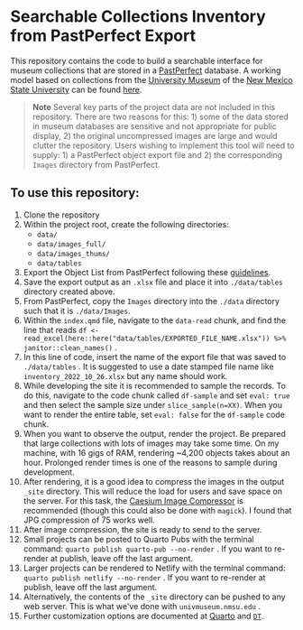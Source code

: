 # Searchable Collections Inventory from PastPerfect Export

This repository contains the code to build a searchable interface for museum collections that are stored in a [PastPerfect](https://museumsoftware.com/) database. A working model based on collections from the [University Museum](https://univmuseum.nmsu.edu/) of the [New Mexico State University](https://nmsu.edu/) can be found [here](https://univmuseum.nmsu.edu/pages/collections/inventory/).

> **Note** Several key parts of the project data are not included in this repository. There are two reasons for this: 1) some of the data stored in museum databases are sensitive and not appropriate for public display, 2) the original uncompressed images are large and would clutter the repository. Users wishing to implement this tool will need to supply: 1) a PastPerfect object export file and 2) the corresponding `Images` directory from PastPerfect.

## To use this repository:

1.  Clone the repository
2.  Within the project root, create the following directories:
    -   `data/`
    -   `data/images_full/`
    -   `data/images_thums/`
    -   `data/tables`
3.  Export the Object List from PastPerfect following these [guidelines](https://pastperfect.zendesk.com/hc/en-us/articles/360023357934-How-do-I-export-data-from-PastPerfect-).
4.  Save the export output as an `.xlsx` file and place it into `./data/tables` directory created above.
5.  From PastPerfect, copy the `Images` directory into the `./data` directory such that it is `./data/Images`.
6.  Within the `index.qmd` file, navigate to the `data-read` chunk, and find the line that reads `df <- read_excel(here::here("data/tables/EXPORTED_FILE_NAME.xlsx")) %>% janitor::clean_names()` .
7.  In this line of code, insert the name of the export file that was saved to `./data/tables` . It is suggested to use a date stamped file name like `inventory_2022_10_26.xlsx` but any name should work.
8.  While developing the site it is recommended to sample the records. To do this, navigate to the code chunk called `df-sample` and set `eval: true` and then select the sample size under `slice_sample(n=XX)`. When you want to render the entire table, set `eval: false` for the `df-sample` code chunk.
9.  When you want to observe the output, render the project. Be prepared that large collections with lots of images may take some time. On my machine, with 16 gigs of RAM, rendering \~4,200 objects takes about an hour. Prolonged render times is one of the reasons to sample during development.
10. After rendering, it is a good idea to compress the images in the output `_site` directory. This will reduce the load for users and save space on the server. For this task, the [Caesium Image Compressor](https://saerasoft.com/caesium) is recommended (though this could also be done with `magick`). I found that JPG compression of 75 works well.
11. After image compression, the site is ready to send to the server.
12. Small projects can be posted to Quarto Pubs with the terminal command: `quarto publish quarto-pub --no-render` . If you want to re-render at publish, leave off the last argument.
13. Larger projects can be rendered to Netlify with the terminal command: `quarto publish netlify --no-render` . If you want to re-render at publish, leave off the last argument.
14. Alternatively, the contents of the `_site` directory can be pushed to any web server. This is what we've done with `univmuseum.nmsu.edu` .
15. Further customization options are documented at [Quarto](https://quarto.org/) and [`DT`](https://rstudio.github.io/DT/).
